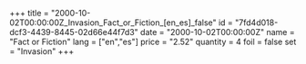 +++
title = "2000-10-02T00:00:00Z_Invasion_Fact_or_Fiction_[en_es]_false"
id = "7fd4d018-dcf3-4439-8445-02d66e44f7d3"
date = "2000-10-02T00:00:00Z"
name = "Fact or Fiction"
lang = ["en","es"]
price = "2.52"
quantity = 4
foil = false
set = "Invasion"
+++
